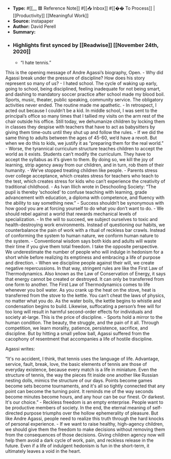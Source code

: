 - **Type:** #[[__ 🟦  Reference Note]] #[[📥 Inbox]] #[[�� To Process]] | [[Productivity]] [[Meaningful Work]]
- **Source:**  instapaper
- **Author:** David Perell
- **Summary:**
- ### Highlights first synced by [[Readwise]] [[November 24th, 2020]]
    - “I hate tennis.”

This is the opening message of Andre Agassi’s biography, Open. 
    - Why did Agassi break under the pressure of discipline? How does his story represent so many of us? 
    - I hated school. The cycle of waking up early, going to school, being disciplined, feeling inadequate for not being smart, and dashing to mandatory soccer practice after school made my blood boil. Sports, music, theater, public speaking, community service. The obligatory activities never ended. The routine made me apathetic. 
    - In retrospect, I acted out because I couldn’t be a kid. In middle school, I was sent to the principal’s office so many times that I tallied my visits on the arm rest of the chair outside his office. Still today, we dehumanize children by locking them in classes they despise with teachers that have to act as babysitters by giving them time-outs until they shut up and follow the rules. 
    - If we did the same thing to adults between the ages of 45-60, we’d have a revolt. But when we do this to kids, we justify it as “preparing them for the real world.” 
    - Worse, the tyrannical curriculum structure teaches children to accept the world as it exists. Students can’t modify the curriculum. They have to accept the syllabus as it’s given to them. By doing so, we kill the joy of learning, strip agency away from our children, and in turn, rob them of their humanity. 
    - We’ve stopped treating children like people. 
    - Parents stress over college acceptance, which creates stress for teachers who teach to the test, which creates stress for kids who can’t experience the creativity of traditional childhood. 
    - As Ivan Illich wrote in Deschooling Society: “The pupil is thereby ‘schooled’ to confuse teaching with learning, grade advancement with education, a diploma with competence, and fluency with the ability to say something new.” 
    - Success shouldn’t be synonymous with how good you are at forcing yourself to do what you don’t want to do. 
    - We should rebel against a world that rewards mechanical levels of specialization. 
    - In the will to succeed, we subject ourselves to toxic and health-destroying work environments. Instead of questioning our habits, we counterbalance the pain of work with a ritual of reckless bar crawls. Instead of conforming the system to human nature, we conform human nature to the system. 
    - Conventional wisdom says both kids and adults will waste their time if you give them total freedom. I take the opposite perspective. We underestimate the number of people who will indulge in hedonism for a short while before realizing its emptiness and embracing a life of purpose and direction. 
    - When we discipline people against their will, we create negative repercussions. In that way, stringent rules are like the First Law of Thermodynamics. Also known as the Law of Conservation of Energy, it says that energy cannot be created or destroyed. It can only be transferred from one form to another. The First Law of Thermodynamics comes to life whenever you boil water. As you crank up the heat on the stove, heat is transferred from the stove to the kettle. You can’t cheat the laws of physics, no matter what you do. As the water boils, the kettle begins to whistle and condensation begins to build. Likewise, suffocating a person’s free will for too long will result in harmful second-order effects for individuals and society at-large. This is the price of discipline. 
    - Sports hold a mirror to the human condition. The beauty, the struggle, and the pain of it all. Through competition, we learn morality, patience, persistence, sacrifice, and discipline. But by hitting a small yellow ball, Agassi suffered from the cacophony of resentment that accompanies a life of hostile discipline.

Agassi writes:

“It's no accident, I think, that tennis uses the language of life. Advantage, service, fault, break, love, the basic elements of tennis are those of everyday existence, because every match is a life in miniature. Even the structure of tennis, the way the pieces fit inside one another like Russian nesting dolls, mimics the structure of our days. Points become games become sets become tournaments, and it's all so tightly connected that any point can become the turning point. It reminds me of the way seconds become minutes become hours, and any hour can be our finest. Or darkest. It's our choice.” 
    - Reckless freedom is an empty enterprise. People want to be productive members of society. In the end, the eternal meaning of self-directed purpose triumphs over the hollow ephemerality of pleasure. But like Andre Agassi, people need to realize this truth through the hard knocks of personal experience. 
    - If we want to raise healthy, high-agency children, we should give them the freedom to make decisions without removing them from the consequences of those decisions. Giving children agency now will help them avoid a dark cycle of work, pain, and reckless release in the future. Even if a life of indulgent hedonism is fun in the short-term, it ultimately leaves a void in the heart. 
